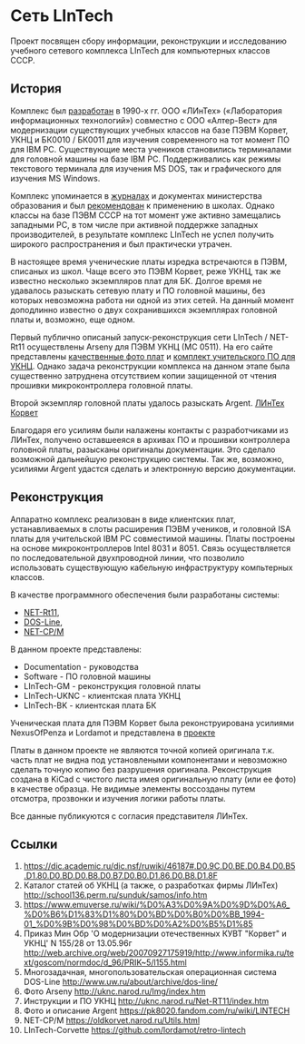 # Сеть LInTech
Проект посвящен сбору информации, реконструкции и исследованию учебного сетевого комплекса LInTech для компьютерных классов СССР.

## История
Комплекс был [разработан](https://dic.academic.ru/dic.nsf/ruwiki/46187#.D0.9C.D0.BE.D0.B4.D0.B5.D1.80.D0.BD.D0.B8.D0.B7.D0.B0.D1.86.D0.B8.D1.8F) в 1990-х гг. ООО «ЛИнТех» («Лаборатория информационных технологий») совместно с ООО «Алтер-Вест»
для модернизации существующих учебных классов на базе ПЭВМ Корвет, УКНЦ и БК0010 / БК0011 для изучения современного на тот момент ПО для IBM PC.
Существующие места учеников становились терминалами для головной машины на базе IBM PC. Поддерживались как режимы текстового терминала для изучения MS DOS, так и графического для изучения MS Windows.

Комплекс упоминается в [журналах](http://school136.perm.ru/sunduk/samos/info.htm) и документах 
министерства образования и был [рекомендован](http://web.archive.org/web/20070927175919/http://www.informika.ru/text/goscom/normdoc/d_96/PRIK~5/l155.html) к применению в школах.
Однако классы на базе ПЭВМ СССР на тот момент уже активно замещались западными PC, в том числе при активной поддержке западных производителей, 
в результате комплекс LInTech не успел получить широкого распространения и был практически утрачен.

В настоящее время ученические платы изредка встречаются в ПЭВМ, списаных из школ. Чаще всего это ПЭВМ Корвет, реже УКНЦ, так же известно несколько экземпляров плат для БК. 
Долгое время не удавалось разыскать сетевую плату и ПО головной машины, без которых невозможна работа ни одной из этих сетей. 
На данный момент доподлинно известно о двух сохранившихся экземплярах головной платы и, возможно, еще одном.

Первый публично описаный запуск-реконструкция сети LInTech / NET-Rt11 осуществлены Arseny для ПЭВМ УКНЦ (МС 0511). 
На его сайте представлены [качественные фото плат](http://uknc.narod.ru/Img/index.htm) и [комплект учительского ПО для УКНЦ](http://uknc.narod.ru/Net-RT11/index.htm).
Однако задача реконструкции комплекса на данном этапе была существенно затруднена отсутствием копии защищенной от чтения прошивки микроконтроллера головной платы.

Второй экземпляр головной платы удалось разыскать Argent. 
[ЛИнТех Корвет](https://pk8020.fandom.com/ru/wiki/LINTECH) 

Благодаря его усилиям были налажены контакты с разработчиками из ЛИнТех, получено оставшееяся в архивах ПО и прошивки контроллера головной платы, разысканы оригиналы документации.
Это сделало возможной дальнейшую реконструкцию системы. Так же, возможно, усилиями Argent удастся сделать и электронную версию документации.



## Реконструкция
Аппаратно комплекс реализован в виде клиентских плат, устанавливаемых в слоты расширения ПЭВМ учеников, и головной ISA платы для учительской IBM PC совместимой машины. 
Платы построены на основе микроконтроллеров Intel 8031 и 8051.
Связь осуществляется по последовательной двухпроводной линии, что позволило использовать существующую кабельную инфраструктуру компьтерных классов.

В качестве программного обеспечения были разработаны системы: 
- [NET-Rt11](https://www.emuverse.ru/wiki/%D0%A3%D0%9A%D0%9D%D0%A6_%D0%B6%D1%83%D1%80%D0%BD%D0%B0%D0%BB_1994-01_%D0%9B%D0%98%D0%BD%D0%A2%D0%B5%D1%85), 
- [DOS-Line](http://www.uw.ru/about/archive/dos-line/), 
- [NET-CP/M](https://oldkorvet.narod.ru/Utils.html)

В данном проекте представлены:
- Documentation - руководства
- Software - ПО головной машины
- LInTech-GM - реконструкция головной платы
- LInTech-UKNC - клиентская плата УКНЦ
- LInTech-BK - клиентская плата БК

Ученическая плата для ПЭВМ Корвет была реконструирована усилиями NexusOfPenza и Lordamot и представлена в [проекте](https://github.com/lordamot/retro-lintech)

Платы в данном проекте не являются точной копией оригинала т.к. часть плат не видна под установлеными компонентами и невозможно сделать точную копию без разрушения оригинала. 
Реконструкция создана в KiCad с чистого листа имея оригинальную плату (или ее фото) в качестве образца. 
Не видимые элементы воссозданы путем отсмотра, прозвонки и изучения логики работы платы. 

Все данные публикуются с согласия представителя ЛИнТех.

## Ссылки
1. https://dic.academic.ru/dic.nsf/ruwiki/46187#.D0.9C.D0.BE.D0.B4.D0.B5.D1.80.D0.BD.D0.B8.D0.B7.D0.B0.D1.86.D0.B8.D1.8F
2. Каталог статей об УКНЦ (а также, о разработках фирмы ЛИнТех) http://school136.perm.ru/sunduk/samos/info.htm
3. https://www.emuverse.ru/wiki/%D0%A3%D0%9A%D0%9D%D0%A6_%D0%B6%D1%83%D1%80%D0%BD%D0%B0%D0%BB_1994-01_%D0%9B%D0%98%D0%BD%D0%A2%D0%B5%D1%85
4. Приказ Мин Обр 'О модернизации отечественных КУВТ "Корвет" и УКНЦ' N 155/28 от 13.05.96г http://web.archive.org/web/20070927175919/http://www.informika.ru/text/goscom/normdoc/d_96/PRIK~5/l155.html
5. Многозадачная, многопользовательская операционная система DOS-Line http://www.uw.ru/about/archive/dos-line/
6. Фото Arseny http://uknc.narod.ru/Img/index.htm
7. Инструкции и ПО УКНЦ http://uknc.narod.ru/Net-RT11/index.htm
8. Фото и описание Argent https://pk8020.fandom.com/ru/wiki/LINTECH
9. NET-CP/M https://oldkorvet.narod.ru/Utils.html
10. LInTech-Corvette https://github.com/lordamot/retro-lintech
